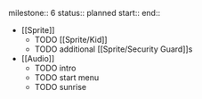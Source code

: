milestone:: 6
status:: planned
start:: 
end::

- [[Sprite]]
	- TODO [[Sprite/Kid]]
	- TODO additional [[Sprite/Security Guard]]s
- [[Audio]]
	- TODO intro
	- TODO start menu
	- TODO sunrise